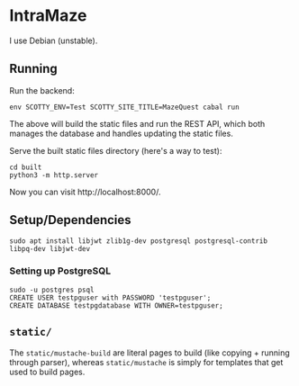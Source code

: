 # IntraMaze

I use Debian (unstable).

## Running

Run the backend:

```shell
env SCOTTY_ENV=Test SCOTTY_SITE_TITLE=MazeQuest cabal run
```

The above will build the static files and run the REST API, which both manages the database and handles updating the static files.

Serve the built static files directory (here's a way to test):

```
cd built
python3 -m http.server
```

Now you can visit http://localhost:8000/.

## Setup/Dependencies

```
sudo apt install libjwt zlib1g-dev postgresql postgresql-contrib libpq-dev libjwt-dev
```

### Setting up PostgreSQL

```
sudo -u postgres psql
CREATE USER testpguser with PASSWORD 'testpguser';
CREATE DATABASE testpgdatabase WITH OWNER=testpguser;
```


## `static/`

The `static/mustache-build` are literal pages to build (like copying + running through parser), whereas `static/mustache` is simply for templates that get used to build pages.
